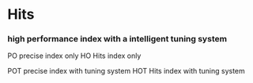 # Hits
### high performance index with a intelligent tuning system

PO precise index only
HO Hits index only

POT precise index with tuning system
HOT Hits index with tuning system